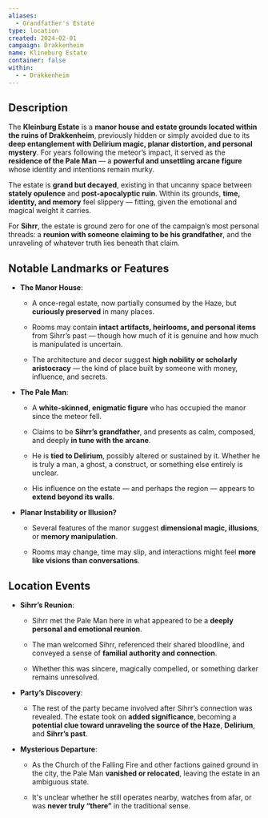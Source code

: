 ```yaml
---
aliases:
  - Grandfather's Estate
type: location
created: 2024-02-01
campaign: Drakkenheim
name: Klineburg Estate
container: false
within:
  - - Drakkenheim
---
```

## Description

The **Kleinburg Estate** is a **manor house and estate grounds located within the ruins of Drakkenheim**, previously hidden or simply avoided due to its **deep entanglement with Delirium magic, planar distortion, and personal mystery**. For years following the meteor’s impact, it served as the **residence of the Pale Man** — a **powerful and unsettling arcane figure** whose identity and intentions remain murky.

The estate is **grand but decayed**, existing in that uncanny space between **stately opulence** and **post-apocalyptic ruin**. Within its grounds, **time, identity, and memory** feel slippery — fitting, given the emotional and magical weight it carries.

For **Sihrr**, the estate is ground zero for one of the campaign’s most personal threads: a **reunion with someone claiming to be his grandfather**, and the unraveling of whatever truth lies beneath that claim.

## Notable Landmarks or Features

- **The Manor House**:
    
    - A once-regal estate, now partially consumed by the Haze, but **curiously preserved** in many places.
        
    - Rooms may contain **intact artifacts, heirlooms, and personal items** from Sihrr’s past — though how much of it is genuine and how much is manipulated is uncertain.
        
    - The architecture and decor suggest **high nobility or scholarly aristocracy** — the kind of place built by someone with money, influence, and secrets.
        
- **The Pale Man**:
    
    - A **white-skinned, enigmatic figure** who has occupied the manor since the meteor fell.
        
    - Claims to be **Sihrr’s grandfather**, and presents as calm, composed, and deeply **in tune with the arcane**.
        
    - He is **tied to Delirium**, possibly altered or sustained by it. Whether he is truly a man, a ghost, a construct, or something else entirely is unclear.
        
    - His influence on the estate — and perhaps the region — appears to **extend beyond its walls**.
        
- **Planar Instability or Illusion?**
    
    - Several features of the manor suggest **dimensional magic, illusions**, or **memory manipulation**.
        
    - Rooms may change, time may slip, and interactions might feel **more like visions than conversations**.
        

## Location Events

- **Sihrr’s Reunion**:
    
    - Sihrr met the Pale Man here in what appeared to be a **deeply personal and emotional reunion**.
        
    - The man welcomed Sihrr, referenced their shared bloodline, and conveyed a sense of **familial authority and connection**.
        
    - Whether this was sincere, magically compelled, or something darker remains unresolved.
        
- **Party’s Discovery**:
    
    - The rest of the party became involved after Sihrr’s connection was revealed. The estate took on **added significance**, becoming a **potential clue toward unraveling the source of the Haze**, **Delirium**, and **Sihrr’s past**.
        
- **Mysterious Departure**:
    
    - As the Church of the Falling Fire and other factions gained ground in the city, the Pale Man **vanished or relocated**, leaving the estate in an ambiguous state.
        
    - It's unclear whether he still operates nearby, watches from afar, or was **never truly “there”** in the traditional sense.